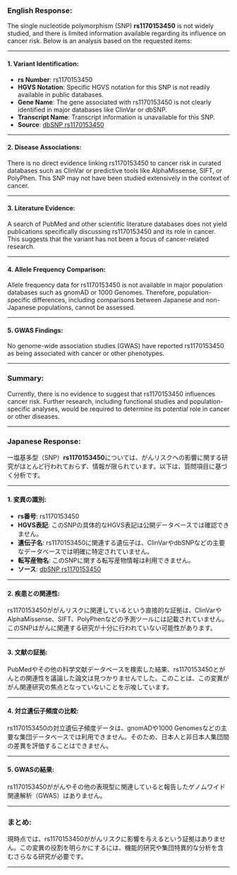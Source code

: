 ### English Response:
The single nucleotide polymorphism (SNP) **rs1170153450** is not widely studied, and there is limited information available regarding its influence on cancer risk. Below is an analysis based on the requested items:

---

#### 1. Variant Identification:
- **rs Number**: rs1170153450
- **HGVS Notation**: Specific HGVS notation for this SNP is not readily available in public databases.
- **Gene Name**: The gene associated with rs1170153450 is not clearly identified in major databases like ClinVar or dbSNP.
- **Transcript Name**: Transcript information is unavailable for this SNP.
- **Source**: [dbSNP rs1170153450](https://www.ncbi.nlm.nih.gov/snp/rs1170153450)

---

#### 2. Disease Associations:
There is no direct evidence linking rs1170153450 to cancer risk in curated databases such as ClinVar or predictive tools like AlphaMissense, SIFT, or PolyPhen. This SNP may not have been studied extensively in the context of cancer.

---

#### 3. Literature Evidence:
A search of PubMed and other scientific literature databases does not yield publications specifically discussing rs1170153450 and its role in cancer. This suggests that the variant has not been a focus of cancer-related research.

---

#### 4. Allele Frequency Comparison:
Allele frequency data for rs1170153450 is not available in major population databases such as gnomAD or 1000 Genomes. Therefore, population-specific differences, including comparisons between Japanese and non-Japanese populations, cannot be assessed.

---

#### 5. GWAS Findings:
No genome-wide association studies (GWAS) have reported rs1170153450 as being associated with cancer or other phenotypes.

---

### Summary:
Currently, there is no evidence to suggest that rs1170153450 influences cancer risk. Further research, including functional studies and population-specific analyses, would be required to determine its potential role in cancer or other diseases.

---

### Japanese Response:
一塩基多型（SNP）**rs1170153450**については、がんリスクへの影響に関する研究がほとんど行われておらず、情報が限られています。以下は、質問項目に基づく分析です。

---

#### 1. 変異の識別:
- **rs番号**: rs1170153450
- **HGVS表記**: このSNPの具体的なHGVS表記は公開データベースでは確認できません。
- **遺伝子名**: rs1170153450に関連する遺伝子は、ClinVarやdbSNPなどの主要なデータベースでは明確に特定されていません。
- **転写産物名**: このSNPに関する転写産物情報は利用できません。
- **ソース**: [dbSNP rs1170153450](https://www.ncbi.nlm.nih.gov/snp/rs1170153450)

---

#### 2. 疾患との関連性:
rs1170153450ががんリスクに関連しているという直接的な証拠は、ClinVarやAlphaMissense、SIFT、PolyPhenなどの予測ツールには記載されていません。このSNPはがんに関連する研究が十分に行われていない可能性があります。

---

#### 3. 文献の証拠:
PubMedやその他の科学文献データベースを検索した結果、rs1170153450とがんとの関連性を議論した論文は見つかりませんでした。このことは、この変異ががん関連研究の焦点となっていないことを示唆しています。

---

#### 4. 対立遺伝子頻度の比較:
rs1170153450の対立遺伝子頻度データは、gnomADや1000 Genomesなどの主要な集団データベースでは利用できません。そのため、日本人と非日本人集団間の差異を評価することはできません。

---

#### 5. GWASの結果:
rs1170153450ががんやその他の表現型に関連していると報告したゲノムワイド関連解析（GWAS）はありません。

---

### まとめ:
現時点では、rs1170153450ががんリスクに影響を与えるという証拠はありません。この変異の役割を明らかにするには、機能的研究や集団特異的な分析を含むさらなる研究が必要です。

---